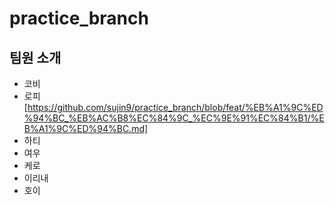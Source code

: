 # practice_branch

## 팀원 소개
- 코비
- 로피[https://github.com/sujin9/practice_branch/blob/feat/%EB%A1%9C%ED%94%BC_%EB%AC%B8%EC%84%9C_%EC%9E%91%EC%84%B1/%EB%A1%9C%ED%94%BC.md]
- 하티
- 여우
- 케로
- 이리내
- 호이
